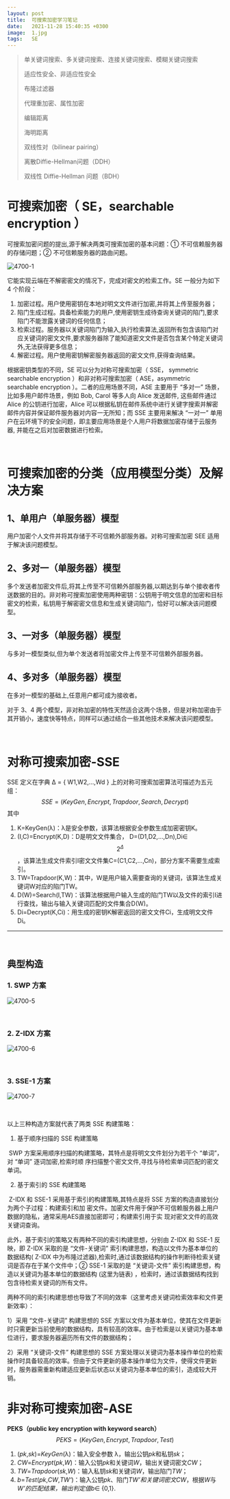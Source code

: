 ```yaml
---
layout: post
title:  可搜索加密学习笔记
date:   2021-11-28 15:40:35 +0300
image:  1.jpg
tags:   SE
---
```


> 单关键词搜索、多关键词搜索、连接关键词搜索、模糊关键词搜索
>
> 适应性安全、非适应性安全
>
> 布隆过滤器
>
> 代理重加密、属性加密
>
> 编辑距离
>
> 海明距离
>
> 双线性对（bilinear pairing）
>
> 离散Diffie-Hellman问题（DDH）
>
> 双线性 Diffie-Hellman 问题（BDH）

# 可搜索加密（ SE，searchable encryption ）

可搜索加密问题的提出,源于解决两类可搜索加密的基本问题：① 不可信赖服务器的存储问题；② 不可信赖服务器的路由问题。

![4700-1](D:\blog\TMing-h.github.io\images\4700-1.jpg)

它能实现云端在不解密密文的情况下，完成对密文的检索工作。SE 一般分为如下 4 个阶段：

1. 加密过程。用户使用密钥在本地对明文文件进行加密,并将其上传至服务器；
2. 陷门生成过程。具备检索能力的用户,使用密钥生成待查询关键词的陷门,要求陷门不能泄露关键词的任何信息；
3. 检索过程。服务器以关键词陷门为输入,执行检索算法,返回所有包含该陷门对应关键词的密文文件,要求服务器除了能知道密文文件是否包含某个特定关键词外,无法获得更多信息；
4. 解密过程。用户使用密钥解密服务器返回的密文文件,获得查询结果。

根据密钥类型的不同，SE 可以分为对称可搜索加密（ SSE， symmetric searchable encryption ）和非对称可搜索加密（ ASE，asymmetric searchable encryption ）。二者的应用场景不同，ASE 主要用于 “多对一” 场景，比如多用户邮件场景，例如 Bob, Carol 等多人向 Alice 发送邮件, 这些邮件通过 Alice 的公钥进行加密，Alice 可以根据私钥在邮件系统中进行关键字搜索并解密邮件内容并保证邮件服务器对内容一无所知；而 SSE 主要用来解决 “一对一” 单用户在云环境下的安全问题，即主要应用场景是个人用户将数据加密存储于云服务器, 并能在之后对加密数据进行检索。

<br>

# 可搜索加密的分类（应用模型分类）及解决方案

## 1、单用户（单服务器）模型

用户加密个人文件并将其存储于不可信赖外部服务器。对称可搜索加密 SEE 适用于解决该问题模型。

## 2、多对一（单服务器）模型

多个发送者加密文件后,将其上传至不可信赖外部服务器,以期达到与单个接收者传送数据的目的。非对称可搜索加密使用两种密钥：公钥用于明文信息的加密和目标密文的检索，私钥用于解密密文信息和生成关键词陷门，恰好可以解决该问题模型。

## 3、一对多（单服务器）模型

与多对一模型类似,但为单个发送者将加密文件上传至不可信赖外部服务器。

## 4、多对多（单服务器）模型

在多对一模型的基础上,任意用户都可成为接收者。

对于 3、4 两个模型，非对称加密的特性天然适合这两个场景，但是对称加密由于其开销小，速度快等特点，同样可以通过结合一些其他技术来解决该问题模型。

<br>

# 对称可搜索加密-SSE

SSE 定义在字典 Δ = { W1,W2,…,Wd } 上的对称可搜索加密算法可描述为五元组：
$$
SSE = ( KeyGen,Encrypt,Trapdoor,Search,Decrypt )
$$
其中

1. K=KeyGen(λ)：λ是安全参数，该算法根据安全参数生成加密密钥K。
2. (I,C)=Encrypt(K,D)：D是明文文件集合， D=(D1,D2,…,Dn),Di∈$$2^Δ$$，该算法生成文件索引I密文文件集C=(C1,C2,…,Cn)，部分方案不需要生成索引。
3. TW=Trapdoor(K,W)：其中，W是用户输入需要查询的关键词，该算法生成关键词W对应的陷门TW。
4. D(W)=Search(I,TW)：该算法根据用户输入生成的陷门TW以及文件的索引I进行查找，输出与输入关键词匹配的文件集合D(W)。
5. Di=Decrypt(K,Ci)：用生成的密钥K解密返回的密文文件Ci，生成明文文件Di。

------

<br>

## 典型构造

### 1. SWP 方案

![4700-5](D:\IIE\SSE-team\images\4700-5.jpg)

<br>

### 2. Z-IDX 方案

![4700-6](D:\IIE\SSE-team\images\4700-6.jpg)

<br>

### 3. SSE-1 方案

![4700-7](D:\IIE\SSE-team\images\4700-7.jpg)

<br>

以上三种构造方案就代表了两类 SSE 构建策略：

1. 基于顺序扫描的 SSE 构建策略

​		SWP 方案采用顺序扫描的构建策略，其特点是将明文文件划分为若干个 “单词”，对 “单词” 逐词加密,检索时顺		序扫描整个密文文件,寻找与待检索单词匹配的密文单词。

2. 基于索引的 SSE 构建策略

​		Z-IDX 和 SSE-1 采用基于索引的构建策略,其特点是将 SSE 方案的构造直接划分为两个子过程：构建索引和加		密文件。加密文件用于保护不可信赖服务器上用户数据的隐私，通常采用AES直接加密即可；构建索引用于实		现对密文文件的高效关键词查询。

此外，基于索引的策略又有两种不同的索引构建思想，分别由 Z-IDX 和 SSE-1 反映，即 Z-IDX 采取的是 “文件-关键词” 索引构建思想，构造以文件为基本单位的数据结构( Z-IDX 中为布隆过滤器),检索时,通过该数据结构的操作判断待检索关键词是否存在于某个文件中；② SSE-1 采取的是 “关键词-文件” 索引构建思想，构造以关键词为基本单位的数据结构 (这里为链表) ，检索时，通过该数据结构找到包含待检索关键词的所有文件。

两种不同的索引构建思想也导致了不同的效率（这里考虑关键词检索效率和文件更新效率）：

1）采用 “文件-关键词” 构建思想的 SSE 方案以文件为基本单位，使其在文件更新时只需更新当前使用的数据结构，具有较高的效率。由于检索是以关键词为基本单位进行，要求服务器遍历所有文件的数据结构；

2）采用 “关键词-文件” 构建思想的 SSE 方案处理以关键词为基本操作单位的检索操作时具备较高的效率。但由于文件更新的基本操作单位为文件，使得文件更新时，服务器需重新构建适应更新后状态以关键词为基本单位的索引，造成较大开销。



# 非对称可搜索加密-ASE

**PEKS（public key encryption with keyword search）**
$$
PEKS=(KeyGen,Encrypt,Trapdoor,Test)
$$

1. (*pk*,*sk*)=*KeyGen*(λ)：输入安全参数 λ，输出公钥*pk*和私钥*sk*；
2. *CW*=*Encrypt*(*pk*,*W*)：输入公钥*pk*和关键词*W*，输出关键词密文*CW*；
3. *TW*=*Trapdoor*(*sk*,*W*)：输入私钥*sk*和关键词*W*，输出陷门*TW*；
4. *b*=*Test*(*pk*,*CW*,*TW‘*)：输入公钥*pk*、陷门*TW’*和关键词密文*CW*，根据*W*与*W’*的匹配结果，输出判定值*b*∈ {0,1}.
